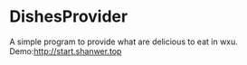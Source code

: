 # DishesProvider
A simple program to provide what are delicious to eat in wxu.  
Demo:http://start.shanwer.top
